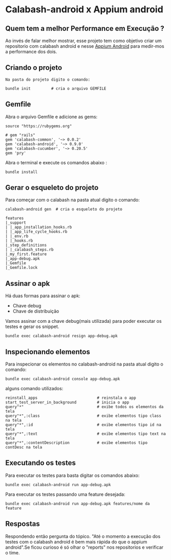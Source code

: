 #  Calabash-android x Appium android

## Quem tem a melhor Performance em Execução ?

Ao invés de falar melhor mostrar, esse projeto tem como objetivo 
criar um repositorio com calabash android e nesse <a href="https://github.com/danilopolicarpos/Appium-android">Appium Android</a>
para medir-mos a performance dos dois.

## Criando o projeto

    Na pasta do projeto digito o comando:

```
bundle init         # cria o arquivo GEMFILE
```

## Gemfile

Abra o arquivo Gemfile e adicione as gems:
```
source "https://rubygems.org"

# gem "rails"
gem 'calabash-common', '~> 0.0.2'
gem 'calabash-android', '~> 0.9.0'
gem 'calabash-cucumber', '~> 0.20.5'
gem 'pry'
```

Abra o terminal e execute os comandos abaixo :
```
bundle install      
```

## Gerar o esqueleto do projeto
    
Para começar com o calabash na pasta atual digito o comando:
```
calabash-android gen  # cria o esqueleto do projeto

features
|_support
| |_app_installation_hooks.rb
| |_app_life_cycle_hooks.rb
| |_env.rb
| |_hooks.rb
|_step_definitions
| |_calabash_steps.rb
|_my_first.feature
|_app-debug.apk
|_Gemfile
|_Gemfile.lock
```
## Assinar o apk

Há duas formas para assinar o apk:
- Chave debug
- Chave de distribuição

Vamos assinar com a chave debug(mais utilizada) para poder executar os testes e gerar os snippet.
```
bundle exec calabash-android resign app-debug.apk
```

## Inspecionando elementos

Para inspecionar os elementos no calabash-android na pasta atual digito o comando:
```
bundle exec calabash-android console app-debug.apk
```
alguns comando utilizados:
```
reinstall_apps                          # reinstala o app
start_test_server_in_background         # inicia o app
query"*"                                # exibe todos os elementos da tela
query"*",:class                         # exibe elementos tipo class na tela
query"*",:id                            # exibe elementos tipo id na tela
query"*",:text                          # exibe elementos tipo text na tela
query"*",:contentDescription            # exibe elementos tipo contDesc na tela
```
## Executando os testes

Para executar os testes para basta digitar os comandos abaixo:
```
bundle exec calabash-android run app-debug.apk
```

Para executar os testes passando uma feature desejada:
```
bundle exec calabash-android run app-debug.apk features/nome da feature
```


## Respostas

Respondendo então pergunta do tópico. "Até o momento a execução dos testes
com o calabash android é bem mais rápida do que o appium android".Se ficou 
curioso é só olhar o "reports" nos repositorios e verificar o time.





